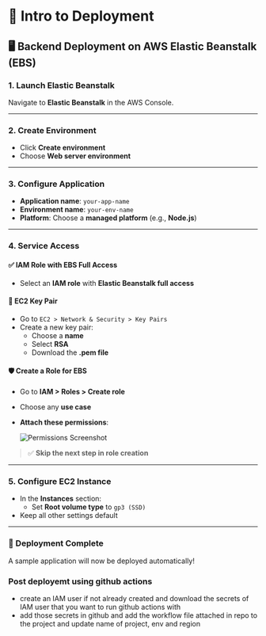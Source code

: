 # 🚀 Intro to Deployment

## 🖥️ Backend Deployment on AWS Elastic Beanstalk (EBS)

### 1. **Launch Elastic Beanstalk**
Navigate to **Elastic Beanstalk** in the AWS Console.

---

### 2. **Create Environment**
- Click **Create environment**
- Choose **Web server environment**

---

### 3. **Configure Application**
- **Application name**: `your-app-name`
- **Environment name**: `your-env-name`
- **Platform**: Choose a **managed platform** (e.g., **Node.js**)

---

### 4. **Service Access**

#### ✅ IAM Role with EBS Full Access
- Select an **IAM role** with **Elastic Beanstalk full access**

#### 🔐 EC2 Key Pair
- Go to `EC2 > Network & Security > Key Pairs`
- Create a new key pair:
  - Choose a **name**
  - Select **RSA**
  - Download the **.pem file**

#### 🛡️ Create a Role for EBS
- Go to **IAM > Roles > Create role**
- Choose any **use case**
- **Attach these permissions**:

  ![Permissions Screenshot](https://github.com/user-attachments/assets/467553bf-ec6b-4c63-af3f-caeb7c4f6f39)

> ✅ **Skip the next step in role creation**

---

### 5. **Configure EC2 Instance**

- In the **Instances** section:
  - Set **Root volume type** to `gp3 (SSD)`
- Keep all other settings default

---

### 🎉 Deployment Complete
A sample application will now be deployed automatically!

### Post deployemt using github actions
- create an IAM user if not already created and download the secrets of IAM user that you want to run github actions with
- add those secrets in github and add the workflow file attached in repo to the project and update name of project, env and region
